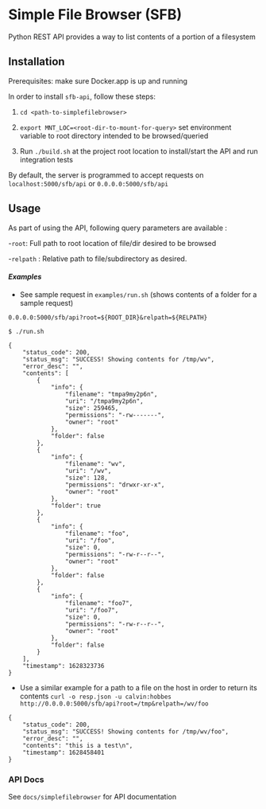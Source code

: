 # Simple File Browser (SFB)

Python REST API provides a way to list contents of a portion of a filesystem

## Installation

Prerequisites: make sure Docker.app is up and running
 

In order to install `sfb-api`, follow these steps: 
1. `cd <path-to-simplefilebrowser>`
1. `export MNT_LOC=<root-dir-to-mount-for-query>`  set environment variable to root directory intended to be browsed/queried

2. Run `./build.sh` at the project root location to install/start the API and run integration tests

By default, the server is programmed to accept requests on `localhost:5000/sfb/api` or `0.0.0.0:5000/sfb/api` 

## Usage
As part of using the API, following query parameters are available :

-`root`: Full path to root location of file/dir desired to be browsed

-`relpath` : Relative path to file/subdirectory as desired.


#### *Examples*
 
 - See sample request in `examples/run.sh` (shows contents of a folder for a sample request)
 
 `0.0.0.0:5000/sfb/api?root=${ROOT_DIR}&relpath=${RELPATH}`

`$ ./run.sh`

```
{
    "status_code": 200,
    "status_msg": "SUCCESS! Showing contents for /tmp/wv",
    "error_desc": "",
    "contents": [
        {
            "info": {
                "filename": "tmpa9my2p6n",
                "uri": "/tmpa9my2p6n",
                "size": 259465,
                "permissions": "-rw-------",
                "owner": "root"
            },
            "folder": false
        },
        {
            "info": {
                "filename": "wv",
                "uri": "/wv",
                "size": 128,
                "permissions": "drwxr-xr-x",
                "owner": "root"
            },
            "folder": true
        },
        {
            "info": {
                "filename": "foo",
                "uri": "/foo",
                "size": 0,
                "permissions": "-rw-r--r--",
                "owner": "root"
            },
            "folder": false
        },
        {
            "info": {
                "filename": "foo7",
                "uri": "/foo7",
                "size": 0,
                "permissions": "-rw-r--r--",
                "owner": "root"
            },
            "folder": false
        }
    ],
    "timestamp": 1628323736
}

``` 

- Use a similar example for a path to a file on the host in order to return its contents
`curl -o resp.json -u calvin:hobbes http://0.0.0.0:5000/sfb/api?root=/tmp&relpath=/wv/foo`

```buildoutcfg
{
    "status_code": 200,
    "status_msg": "SUCCESS! Showing contents for /tmp/wv/foo",
    "error_desc": "",
    "contents": "this is a test\n",
    "timestamp": 1628458401
}

```
### API Docs
See `docs/simplefilebrowser` for API documentation
